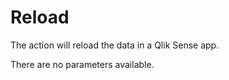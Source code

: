 # Reload

The action will reload the data in a Qlik Sense app.

There are no parameters available.

